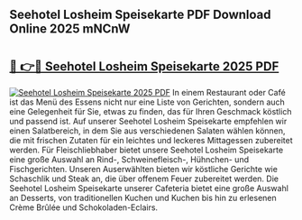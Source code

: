 ## Seehotel Losheim Speisekarte PDF Download Online 2025 mNCnW

# <h2><a href="http://gcbtmd.nevu.top/?p=Seehotel+Losheim+Speisekarte">🔗 👉🔴 Seehotel Losheim Speisekarte 2025 PDF</a></h2>

[![Seehotel Losheim Speisekarte 2025 PDF](https://i.imgur.com/dBaPXMq.png)](http://gcbtmd.nevu.top/?p=Seehotel+Losheim+Speisekarte)
In einem Restaurant oder Café ist das Menü des Essens nicht nur eine Liste von Gerichten, sondern auch eine Gelegenheit für Sie, etwas zu finden, das für Ihren Geschmack köstlich und passend ist. Auf unserer Seehotel Losheim Speisekarte empfehlen wir einen Salatbereich, in dem Sie aus verschiedenen Salaten wählen können, die mit frischen Zutaten für ein leichtes und leckeres Mittagessen zubereitet werden. Für Fleischliebhaber bietet unsere Seehotel Losheim Speisekarte eine große Auswahl an Rind-, Schweinefleisch-, Hühnchen- und Fischgerichten. Unseren Auserwählten bieten wir köstliche Gerichte wie Schaschlik und Steak an, die über offenem Feuer zubereitet werden. Die Seehotel Losheim Speisekarte unserer Cafeteria bietet eine große Auswahl an Desserts, von traditionellen Kuchen und Kuchen bis hin zu erlesenen Crème Brûlée und Schokoladen-Eclairs.
